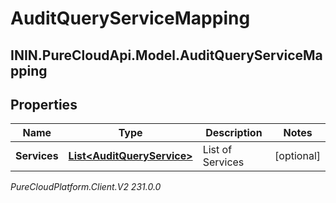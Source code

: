 # AuditQueryServiceMapping

## ININ.PureCloudApi.Model.AuditQueryServiceMapping

## Properties

|Name | Type | Description | Notes|
|------------ | ------------- | ------------- | -------------|
| **Services** | [**List&lt;AuditQueryService&gt;**](AuditQueryService) | List of Services | [optional] |



_PureCloudPlatform.Client.V2 231.0.0_
